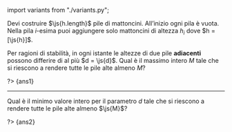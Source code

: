 import variants from "./variants.py";

Devi costruire $\js{h.length}$ pile di mattoncini.
All’inizio ogni pila è vuota. Nella pila $i$-esima puoi aggiungere solo mattoncini di altezza $h_i$ dove $h = [\js{h}]$.

Per ragioni di stabilità, in ogni istante le altezze di due pile **adiacenti** possono differire di al più $d = \js{d}$.
Qual è il massimo intero $M$ tale che si riescono a rendere tutte le pile alte almeno $M$?

?> {ans1}

---

Qual è il minimo valore intero per il parametro $d$ tale che si riescono a rendere tutte le pile alte almeno $\js{M}$?

?> {ans2}